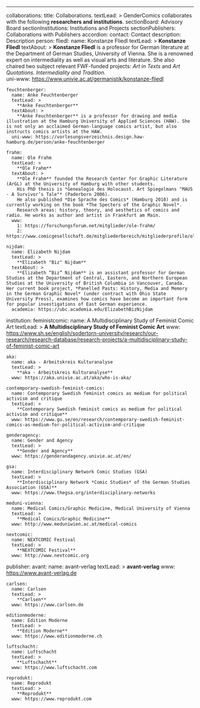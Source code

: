 ---
collaborations:
  title: Collaborations.
  textLead: >
    GenderComics collaborates with the following **researchers and institutions**. 
  sectionBoard: Advisory Board
  sectionInstitutions: Institutions and Projects
  sectionPublishers: Collaborations with Publishers
  accordion:
    contact: Contact
    description: Description
  person:
    fliedl:
      name: Konstanze Fliedl
      textLead: >
        **Konstanze Fliedl**
      textAbout: >
        **Konstanze Fliedl** is a professor for German literature at the Department of German Studies, University of Vienna. She is a renowned expert on intermediality as well as visual arts and literature. She also chaired two subject relevant FWF-funded projects: *Art in Texts* and *Art Quotations. Intermediality and Tradition.*   
      uni-www: https://www.univie.ac.at/germanistik/konstanze-fliedl   

    feuchtenberger:
      name: Anke Feuchtenberger
      textLead: >
        **Anke Feuchtenberger**
      textAbout: >
        **Anke Feuchtenberger** is a professor for drawing and media illustration at the Hamburg University of Applied Sciences (HAW). She is not only an acclaimed German-language comics artist, but also instructs comics artists at the HAW.  
      uni-www: https://vorlesungsverzeichnis.design.haw-hamburg.de/person/anke-feuchtenberger

    frahm:
      name: Ole Frahm
      textLead: >
        **Ole Frahm**
      textAbout: >
        **Ole Frahm** founded the Research Center for Graphic Literature (ArGL) at the University of Hamburg with other students. 
        His PhD thesis is *Genealogie des Holocaust. Art Spiegelmans "MAUS - A Survivor’s Tale"* (Paderborn 2006). 
        He also published *Die Sprache des Comics* (Hamburg 2010) and is currently working on the book *The Specters of the Graphic Novel*. 
        Research areas: history, theory, and aesthetics of comics and radio. He works as author and artist in Frankfurt am Main. 
      www:
        1: https://forschungsforum.net/mitglieder/ole-frahm/
        2: https://www.comicgesellschaft.de/mitgliederbereich/mitgliederprofile/olefrahm/

    nijdam:
      name: Elizabeth Nijdam
      textLead: >
        **Elizabeth "Biz" Nijdam**
      textAbout: >
        **Elizabeth “Biz” Nijdam** is an assistant professor for German Studies at the Department of Central, Eastern, and Northern European Studies at the University of British Columbia in Vancouver, Canada. Her current book project, *Panelled Pasts: History, Media and Memory in the German Graphic Novel* (under contract with Ohio State University Press), examines how comics have become an important form for popular investigations of East German experience.
      academia: https://ubc.academia.edu/ElizabethBizNijdam

  institution:
    feministcomic:
      name: A Multidisciplinary Study of Feminist Comic Art
      textLead: >
        **A Multidisciplinary Study of Feminist Comic Art**
      www: https://www.sh.se/english/sodertorn-university/research/our-research/research-database/research-projects/a-multidisciplinary-study-of-feminist-comic-art
  
    aka:
      name: aka - Arbeitskreis Kulturanalyse
      textLead: >
        **aka - Arbeitskreis Kulturanalyse**
      www: https://aka.univie.ac.at/aka/who-is-aka/

    contemporary-swedish-feminist-comics:
      name: Contemporary Swedish feminist comics as medium for political activism and critique
      textLead: >
        **Contemporary Swedish feminist comics as medium for political activism and critique**
      www: https://www.gu.se/en/research/contemporary-swedish-feminist-comics-as-medium-for-political-activism-and-critique
         
    genderagency:
      name: Gender and Agency
      textLead: >
        **Gender and Agency**
      www: https://genderandagency.univie.ac.at/en/
      
    gsa:
      name: Interdisciplinary Network Comic Studies (GSA)
      textLead: >
        **Interdisciplinary Network *Comic Studies* of the German Studies Association (GSA)**
      www: https://www.thegsa.org/interdisciplinary-networks  

    meduni-vienna:
      name: Medical Comics/Graphic Medicine, Medical University of Vienna
      textLead: >
        **Medical Comics/Graphic Medicine**
      www: http://www.meduniwien.ac.at/medical-comics  

    nextcomic:
      name: NEXTCOMIC Festival
      textLead: >
        **NEXTCOMIC Festival**
      www: http://www.nextcomic.org

      
  publisher:
    avant:
      name: avant-verlag
      textLead: >
        **avant-verlag**
      www: https://www.avant-verlag.de
      
    carlsen:
      name: Carlsen
      textLead: >
        **Carlsen**
      www: https://www.carlsen.de
      
    editionmoderne:
      name: Edition Moderne
      textLead: >
        **Edition Moderne**
      www: https://www.editionmoderne.ch
      
    luftschacht:
      name: Luftschacht
      textLead: >
        **Luftschacht**
      www: https://www.luftschacht.com
      
    reprodukt:
      name: Reprodukt
      textLead: >
        **Reprodukt**
      www: https://www.reprodukt.com
